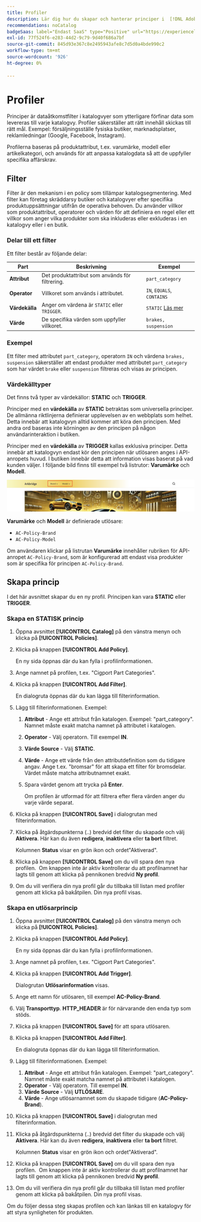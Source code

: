 ```yaml
---
title: Profiler
description: Lär dig hur du skapar och hanterar principer i  [!DNL Adobe Commerce Optimizer].
recommendations: noCatalog
badgeSaas: label="Endast SaaS" type="Positive" url="https://experienceleague.adobe.com/sv/docs/commerce/user-guides/product-solutions" tooltip="Gäller endast Adobe Commerce as a Cloud Service- och Adobe Commerce Optimizer-projekt (SaaS-infrastruktur som hanteras av Adobe)."
exl-id: 77f524f6-e283-44d2-9c79-9d40f686a7bf
source-git-commit: 845d93e367c8e2495943afe8c7d5d0a4bde990c2
workflow-type: tm+mt
source-wordcount: '926'
ht-degree: 0%

---
```


# Profiler

Principer är dataåtkomstfilter i katalogvyer som ytterligare förfinar data som levereras till varje katalogvy. Profiler säkerställer att rätt innehåll skickas till rätt mål. Exempel: försäljningsställe fysiska butiker, marknadsplatser, reklamledningar (Google, Facebook, Instagram).

Profilerna baseras på produktattribut, t.ex. varumärke, modell eller artikelkategori, och används för att anpassa katalogdata så att de uppfyller specifika affärskrav. &#x200B;

## Filter

Filter är den mekanism i en policy som tillämpar katalogsegmentering. Med filter kan företag skräddarsy butiker och katalogvyer efter specifika produktuppsättningar utifrån de operativa behoven. Du använder villkor som produktattribut, operatorer och värden för att definiera en regel eller ett villkor som anger vilka produkter som ska inkluderas eller exkluderas i en katalogvy eller i en butik.

### Delar till ett filter

Ett filter består av följande delar:

| Part | Beskrivning | Exempel |
|---|---|---|
| **Attribut** | Det produktattribut som används för filtrering. | `part_category` |
| **Operator** | Villkoret som används i attributet. | `IN`, `EQUALS`, `CONTAINS` |
| **Värdekälla** | Anger om värdena är `STATIC` eller `TRIGGER`. | `STATIC` [Läs mer](#value-source-types) |
| **Värde** | De specifika värden som uppfyller villkoret. | `brakes, suspension` |

### Exempel

Ett filter med attributet `part_category`, operatorn `IN` och värdena `brakes, suspension` säkerställer att endast produkter med attributet `part_category` som har värdet `brake` eller `suspension` filtreras och visas av principen.

### Värdekälltyper

Det finns två typer av värdekällor: **STATIC** och **TRIGGER**.

Principer med en **värdekälla** av **STATIC** betraktas som universella principer. De allmänna riktlinjerna definierar upplevelsen av en webbplats som helhet. Detta innebär att katalogvyn alltid kommer att köra den principen. Med andra ord baseras inte körningen av den principen på någon användarinteraktion i butiken.

Principer med en **värdekälla** av **TRIGGER** kallas exklusiva principer. Detta innebär att katalogvyn endast kör den principen när utlösaren anges i API-anropets huvud. I butiken innebär detta att information visas baserat på vad kunden väljer. I följande bild finns till exempel två listrutor: **Varumärke** och **Modell**.

![Utlös värdekälla på butiken](../assets/policy-trigger.png)

**Varumärke** och **Modell** är definierade utlösare:

- `AC-Policy-Brand`
- `AC-Policy-Model`

Om användaren klickar på listrutan **Varumärke** innehåller rubriken för API-anropet `AC-Policy-Brand`, som är konfigurerad att endast visa produkter som är specifika för principen `AC-Policy-Brand`.

## Skapa princip

I det här avsnittet skapar du en ny profil. Principen kan vara **STATIC** eller **TRIGGER**.

### Skapa en STATISK princip

1. Öppna avsnittet **[!UICONTROL Catalog]** på den vänstra menyn och klicka på **[!UICONTROL Policies]**.

1. Klicka på knappen **[!UICONTROL Add Policy]**.

   En ny sida öppnas där du kan fylla i profilinformationen. &#x200B;

1. Ange namnet på profilen, t.ex. &quot;Cigport Part Categories&quot;.

1. Klicka på knappen **[!UICONTROL Add Filter]**.

   En dialogruta öppnas där du kan lägga till filterinformation.

1. Lägg till filterinformationen. Exempel:

   1. **Attribut** - Ange ett attribut från katalogen. Exempel: &quot;part_category&quot;. Namnet måste exakt matcha namnet på attributet i katalogen.
   1. **Operator** - Välj operatorn. Till exempel **IN**. &#x200B;
   1. **Värde Source** - Välj **STATIC**. &#x200B;
   1. **Värde** - Ange ett värde från den attributdefinition som du tidigare angav. Ange t.ex. &quot;bromsar&quot; för att skapa ett filter för bromsdelar. &#x200B;Värdet måste matcha attributnamnet exakt.
   1. Spara värdet genom att trycka på **Enter**.

      Om profilen är utformad för att filtrera efter flera värden anger du varje värde separat.

1. Klicka på knappen **[!UICONTROL Save]** i dialogrutan med filterinformation. &#x200B;

1. Klicka på åtgärdspunkterna (..) bredvid det filter du skapade och välj **Aktivera**. Här kan du även **redigera**, **inaktivera** eller **ta bort** filtret.

   Kolumnen **Status** visar en grön ikon och ordet&quot;Aktiverad&quot;.

1. Klicka på knappen **[!UICONTROL Save]** om du vill spara den nya profilen. &#x200B; Om knappen inte är aktiv kontrollerar du att profilnamnet har lagts till genom att klicka på pennikonen bredvid **Ny profil**.

1. Om du vill verifiera din nya profil går du tillbaka till listan med profiler genom att klicka på bakåtpilen. &#x200B;Din nya profil visas.

### Skapa en utlösarprincip

1. Öppna avsnittet **[!UICONTROL Catalog]** på den vänstra menyn och klicka på **[!UICONTROL Policies]**.

1. Klicka på knappen **[!UICONTROL Add Policy]**.

   En ny sida öppnas där du kan fylla i profilinformationen. &#x200B;

1. Ange namnet på profilen, t.ex. &quot;Cigport Part Categories&quot;.

1. Klicka på knappen **[!UICONTROL Add Trigger]**.

   Dialogrutan **Utlösarinformation** visas.

1. Ange ett namn för utlösaren, till exempel **AC-Policy-Brand**.

1. Välj **Transporttyp**. **HTTP_HEADER** är för närvarande den enda typ som stöds.

1. Klicka på knappen **[!UICONTROL Save]** för att spara utlösaren.

1. Klicka på knappen **[!UICONTROL Add Filter]**.

   En dialogruta öppnas där du kan lägga till filterinformation.

1. Lägg till filterinformationen. Exempel:

   1. **Attribut** - Ange ett attribut från katalogen. Exempel: &quot;part_category&quot;. Namnet måste exakt matcha namnet på attributet i katalogen.
   1. **Operator** - Välj operatorn. Till exempel **IN**. &#x200B;
   1. **Värde Source** - Välj **UTLÖSARE**. &#x200B;
   1. **Värde** - Ange utlösarnamnet som du skapade tidigare (**AC-Policy-Brand**).

1. Klicka på knappen **[!UICONTROL Save]** i dialogrutan med filterinformation. &#x200B;

1. Klicka på åtgärdspunkterna (..) bredvid det filter du skapade och välj **Aktivera**. Här kan du även **redigera**, **inaktivera** eller **ta bort** filtret.

   Kolumnen **Status** visar en grön ikon och ordet&quot;Aktiverad&quot;.

1. Klicka på knappen **[!UICONTROL Save]** om du vill spara den nya profilen. &#x200B; Om knappen inte är aktiv kontrollerar du att profilnamnet har lagts till genom att klicka på pennikonen bredvid **Ny profil**.

1. Om du vill verifiera din nya profil går du tillbaka till listan med profiler genom att klicka på bakåtpilen. &#x200B;Din nya profil visas.

Om du följer dessa steg skapas profilen och kan länkas till en katalogvy för att styra synligheten för produkten.

